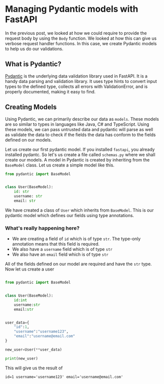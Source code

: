 # Managing Pydantic models with FastAPI

In the previous post, we looked at how we could require to provide the request body by using the `Body` function. We looked at how this can give us verbose request handler functions. In this case, we create Pydantic models to help us do our validations.

## What is Pydantic?

[Pydantic](https://pydantic-docs.helpmanual.io/) is the underlying data validation library used in FastAPI. It is a handy data parsing and validation library. It uses type hints to convert input types to the defined type, collects all errors with ValidationError, and is properly documented, making it easy to find.

## Creating Models

Using Pydantic, we can primarily describe our data as `models`. These models are so similar to types in languages like Java, C# and TypeScript. Using these models, we can pass untrusted data and pydantic will parse as well as validate the data to check if the fields the data has conform to the fields defined on our models.

Let us create our first pydantic model. If you installed `fastapi`, you already installed pydantc. So let's us create a file called `schemas.py` where we shall create our models. A model in Pydantic is created by inheriting from the `BaseModel` class. Let us create a simple model like this.

```python
from pydantic import BaseModel


class User(BaseModel):
    id: str 
    username: str
    email: str
```  
We have created a class of `User` which inherits from `BaseModel`. This is our pydantic model which defines our fields using type annotations.  

### What's really happening here?
- We are creating a field of `id` which is of type `str`. The type-only annotation means that this field is required. 
- We also have a `username` field which is of type `str`
- We also have an `email` field which is of type `str`  

All of the fields defined on our model are required and have the `str` type. Now let us create a user  
```python

from pydantic import BaseModel


class User(BaseModel):
    id:int
    username:str
    email:str


user_data={
    "id":1,
    "username":"username123",
    "email":"username@email.com"
}

new_user=User(**user_data)

print(new_user)
```  

This will give us the result of 
```
id=1 username='username123' email='username@email.com'
```